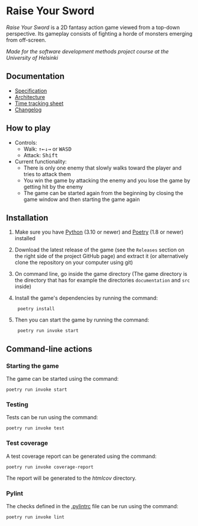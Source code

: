 # Raise Your Sword

*Raise Your Sword* is a 2D fantasy action game viewed from a top-down perspective. Its gameplay consists of fighting a horde of monsters emerging from off-screen.

*Made for the software development methods project course at the University of Helsinki*

## Documentation

- [Specification](https://github.com/VSirvio/RaiseYourSword/tree/main/documentation/specification.md)
- [Architecture](https://github.com/VSirvio/RaiseYourSword/tree/main/documentation/architecture.md)
- [Time tracking sheet](https://github.com/VSirvio/RaiseYourSword/tree/main/documentation/timetracking.md)
- [Changelog](https://github.com/VSirvio/RaiseYourSword/tree/main/documentation/changelog.md)

## How to play

- Controls:
  - Walk: <kbd>↑</kbd><kbd>←</kbd><kbd>↓</kbd><kbd>→</kbd> or <kbd>W</kbd><kbd>A</kbd><kbd>S</kbd><kbd>D</kbd>
  - Attack: <kbd>Shift</kbd>
- Current functionality:
  - There is only one enemy that slowly walks toward the player and tries to attack them
  - You win the game by attacking the enemy and you lose the game by getting hit by the enemy
  - The game can be started again from the beginning by closing the game window and then starting the game again

## Installation

1. Make sure you have [Python](https://www.python.org/downloads) (3.10 or newer) and [Poetry](https://python-poetry.org/docs/#installation) (1.8 or newer) installed
2. Download the latest release of the game (see the `Releases` section on the right side of the project GitHub page) and extract it (or alternatively clone the repository on your computer using git)
3. On command line, go inside the game directory (The game directory is the directory that has for example the directories `documentation` and `src` inside)
4. Install the game's dependencies by running the command:

        poetry install

5. Then you can start the game by running the command:

        poetry run invoke start

## Command-line actions

### Starting the game

The game can be started using the command:

```
poetry run invoke start
```

### Testing

Tests can be run using the command:

```
poetry run invoke test
```

### Test coverage

A test coverage report can be generated using the command:

```
poetry run invoke coverage-report
```

The report will be generated to the *htmlcov* directory.

### Pylint

The checks defined in the [.pylintrc](https://github.com/VSirvio/RaiseYourSword/blob/main/.pylintrc) file can be run using the command:

```
poetry run invoke lint
```
